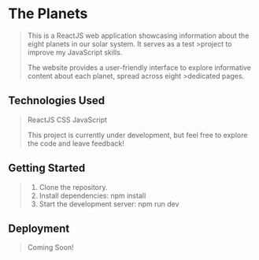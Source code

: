 # The Planets
>
>This is a ReactJS web application showcasing information about the eight planets in our solar system. It serves as a test >project to improve my JavaScript skills.
>
>The website provides a user-friendly interface to explore informative content about each planet, spread across eight >dedicated pages.
>
## Technologies Used
>
>ReactJS
>CSS
>JavaScript
>
>This project is currently under development, but feel free to explore the code and leave feedback!
>
## Getting Started
>
>1. Clone the repository.
>2. Install dependencies: npm install
>3. Start the development server: npm run dev
>
## Deployment 
>
>Coming Soon!